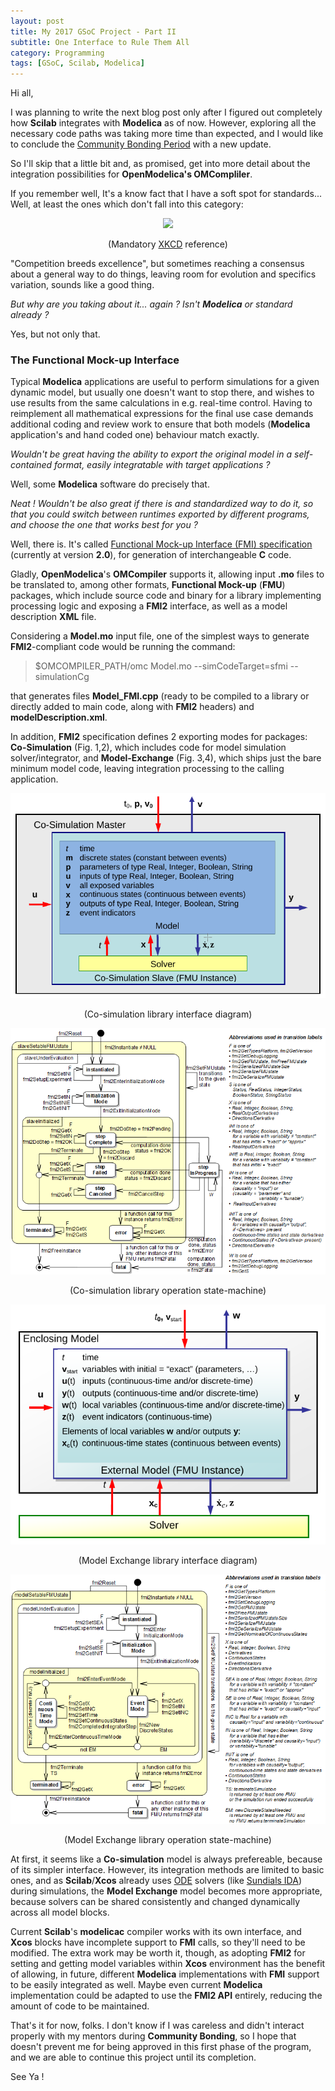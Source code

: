 ```yaml
---
layout: post
title: My 2017 GSoC Project - Part II
subtitle: One Interface to Rule Them All
category: Programming
tags: [GSoC, Scilab, Modelica]
--- 
```


Hi all,

I was planning to write the next blog post only after I figured out completely how **Scilab** integrates with **Modelica** as of now. However, exploring all the necessary code paths was taking more time than expected, and I would like to conclude the [Community Bonding Period](http://googlesummerofcode.blogspot.com.br/2007/04/so-what-is-this-community-bonding-all.html) with a new update.

So I'll skip that a little bit and, as promised, get into more detail about the integration possibilities for **OpenModelica's OMCompliler**.

If you remember well, It's a know fact that I have a soft spot for standards... Well, at least the ones which don't fall into this category:

<p align="center">
  <img src="https://imgs.xkcd.com/comics/standards.png">
</p>
<p align="center">
  (Mandatory <a href="https://xkcd.com/">XKCD</a> reference)
</p>

"Competition breeds excellence", but sometimes reaching a consensus about a general way to do things, leaving room for evolution and specifics variation, sounds like a good thing. 

*But why are you taking about it... again ? Isn't **Modelica** or standard already ?*

Yes, but not only that.

### The Functional Mock-up Interface

Typical **Modelica** applications are useful to perform simulations for a given dynamic model, but usually one doesn't want to stop there, and wishes to use results from the same calculations in e.g. real-time control. Having to reimplement all mathematical expressions for the final use case demands additional coding and review work to ensure that both models (**Modelica** application's and hand coded one) behaviour match exactly.

*Wouldn't be great having the ability to export the original model in a self-contained format, easily integratable with target applications ?*

Well, some **Modelica** software do precisely that.

*Neat ! Wouldn't be also great if there is and standardized way to do it, so that you could switch between runtimes exported by different programs, and choose the one that works best for you ?*

Well, there is. It's called [Functional Mock-up Interface (FMI) specification](https://svn.modelica.org/fmi/branches/public/specifications/v2.0/FMI_for_ModelExchange_and_CoSimulation_v2.0.pdf) (currently at version **2.0**), for generation of interchangeable **C** code.

Gladly, **OpenModelica**'s **OMCompiler** supports it, allowing input **.mo** files to be translated to, among other formats, **Functional Mock-up** (**FMU**) packages, which include source code and binary for a library implementing processing logic and exposing a **FMI2** interface, as well as a model description **XML** file. 

Considering a **Model.mo** input file, one of the simplest ways to generate **FMI2**-compliant code would be running the command:

>$OMCOMPILER_PATH/omc Model.mo --simCodeTarget=sfmi --simulationCg

that generates files **Model_FMI.cpp** (ready to be compiled to a library or directly added to main code, along with **FMI2** headers) and **modelDescription.xml**.

In addition, **FMI2** specification defines 2 exporting modes for packages: **Co-Simulation** (Fig. 1,2), which includes code for model simulation solver/integrator, and **Model-Exchange** (Fig. 3,4), which ships just the bare minimum model code, leaving integration processing to the calling application.

<p align="center">
  <img src="/img/fmi2_cosimulation.png">
</p>
<p align="center">
  (Co-simulation library interface diagram)
</p>

<p align="center">
  <img src="/img/StateMachineCoSimulation.png">
</p>
<p align="center">
  (Co-simulation library operation state-machine)
</p>

<p align="center">
  <img src="/img/fmi2_model_exchange.png">
</p>
<p align="center">
  (Model Exchange library interface diagram)
</p>

<p align="center">
  <img src="/img/StateMachineModelExchange.png">
</p>
<p align="center">
  (Model Exchange library operation state-machine)
</p>

At first, it seems like a **Co-simulation** model is always prefereable, because of its simpler interface. However, its integration methods are limited to basic ones, and as **Scilab**/**Xcos** already uses [ODE](https://en.wikipedia.org/wiki/Ordinary_differential_equation) solvers (like [Sundials IDA](https://computation.llnl.gov/projects/sundials/ida)) during simulations, the **Model Exchange** model becomes more appropriate, because solvers can be shared consistently and changed dynamically across all model blocks. 

Current **Scilab**'s **modelicac** compiler works with its own interface, and **Xcos** blocks have incomplete support to **FMI** calls, so they'll need to be modified. The extra work may be worth it, though, as adopting **FMI2** for setting and getting model variables within **Xcos** environment has the benefit of allowing, in future, different **Modelica** implementations with **FMI** support to be easily integrated as well. Maybe even current **Modelica** implementation could be adapted to use the **FMI2 API** entirely, reducing the amount of code to be maintained.


That's it for now, folks. I don't know if I was careless and didn't interact properly with my mentors during **Community Bonding**, so I hope that doesn't prevent me for being approved in this first phase of the program, and we are able to continue this project until its completion.


See Ya !
